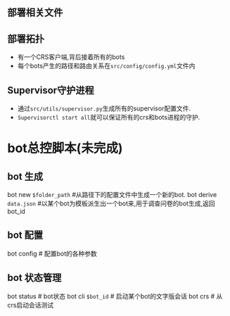 ## 部署相关文件

## 部署拓扑

* 有一个CRS客户端,背后接着所有的bots
* 每个bots产生的路径和路由关系在`src/config/config.yml`文件内

## Supervisor守护进程

* 通过`src/utils/supervisor.py`生成所有的supervisor配置文件.
* `Supervisorctl start all`就可以保证所有的crs和bots进程的守护. 


# bot总控脚本(未完成)
## bot 生成
bot new `$folder_path` #从路径下的配置文件中生成一个新的bot.
bot derive `data.json` #以某个bot为模板派生出一个bot来,用于调查问卷的bot生成,返回bot_id

## bot 配置
bot config # 配置bot的各种参数

## bot 状态管理
bot status # bot状态
bot cli `$bot_id` # 启动某个bot的文字版会话
bot crs # 从crs启动会话测试